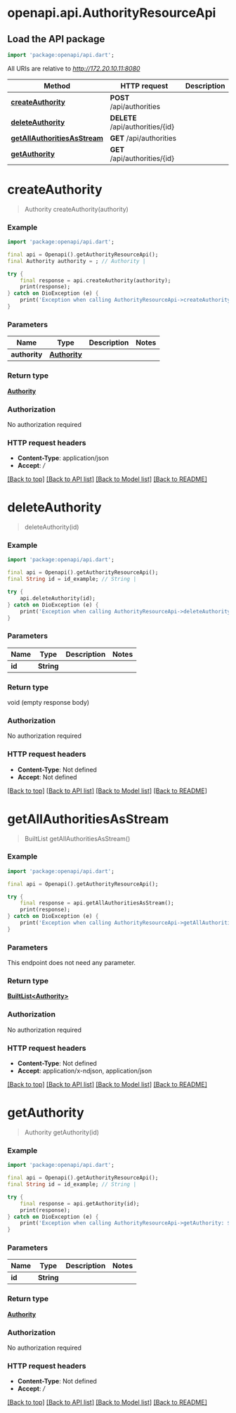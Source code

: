 # openapi.api.AuthorityResourceApi

## Load the API package
```dart
import 'package:openapi/api.dart';
```

All URIs are relative to *http://172.20.10.11:8080*

Method | HTTP request | Description
------------- | ------------- | -------------
[**createAuthority**](AuthorityResourceApi.md#createauthority) | **POST** /api/authorities | 
[**deleteAuthority**](AuthorityResourceApi.md#deleteauthority) | **DELETE** /api/authorities/{id} | 
[**getAllAuthoritiesAsStream**](AuthorityResourceApi.md#getallauthoritiesasstream) | **GET** /api/authorities | 
[**getAuthority**](AuthorityResourceApi.md#getauthority) | **GET** /api/authorities/{id} | 


# **createAuthority**
> Authority createAuthority(authority)



### Example
```dart
import 'package:openapi/api.dart';

final api = Openapi().getAuthorityResourceApi();
final Authority authority = ; // Authority | 

try {
    final response = api.createAuthority(authority);
    print(response);
} catch on DioException (e) {
    print('Exception when calling AuthorityResourceApi->createAuthority: $e\n');
}
```

### Parameters

Name | Type | Description  | Notes
------------- | ------------- | ------------- | -------------
 **authority** | [**Authority**](Authority.md)|  | 

### Return type

[**Authority**](Authority.md)

### Authorization

No authorization required

### HTTP request headers

 - **Content-Type**: application/json
 - **Accept**: */*

[[Back to top]](#) [[Back to API list]](../README.md#documentation-for-api-endpoints) [[Back to Model list]](../README.md#documentation-for-models) [[Back to README]](../README.md)

# **deleteAuthority**
> deleteAuthority(id)



### Example
```dart
import 'package:openapi/api.dart';

final api = Openapi().getAuthorityResourceApi();
final String id = id_example; // String | 

try {
    api.deleteAuthority(id);
} catch on DioException (e) {
    print('Exception when calling AuthorityResourceApi->deleteAuthority: $e\n');
}
```

### Parameters

Name | Type | Description  | Notes
------------- | ------------- | ------------- | -------------
 **id** | **String**|  | 

### Return type

void (empty response body)

### Authorization

No authorization required

### HTTP request headers

 - **Content-Type**: Not defined
 - **Accept**: Not defined

[[Back to top]](#) [[Back to API list]](../README.md#documentation-for-api-endpoints) [[Back to Model list]](../README.md#documentation-for-models) [[Back to README]](../README.md)

# **getAllAuthoritiesAsStream**
> BuiltList<Authority> getAllAuthoritiesAsStream()



### Example
```dart
import 'package:openapi/api.dart';

final api = Openapi().getAuthorityResourceApi();

try {
    final response = api.getAllAuthoritiesAsStream();
    print(response);
} catch on DioException (e) {
    print('Exception when calling AuthorityResourceApi->getAllAuthoritiesAsStream: $e\n');
}
```

### Parameters
This endpoint does not need any parameter.

### Return type

[**BuiltList&lt;Authority&gt;**](Authority.md)

### Authorization

No authorization required

### HTTP request headers

 - **Content-Type**: Not defined
 - **Accept**: application/x-ndjson, application/json

[[Back to top]](#) [[Back to API list]](../README.md#documentation-for-api-endpoints) [[Back to Model list]](../README.md#documentation-for-models) [[Back to README]](../README.md)

# **getAuthority**
> Authority getAuthority(id)



### Example
```dart
import 'package:openapi/api.dart';

final api = Openapi().getAuthorityResourceApi();
final String id = id_example; // String | 

try {
    final response = api.getAuthority(id);
    print(response);
} catch on DioException (e) {
    print('Exception when calling AuthorityResourceApi->getAuthority: $e\n');
}
```

### Parameters

Name | Type | Description  | Notes
------------- | ------------- | ------------- | -------------
 **id** | **String**|  | 

### Return type

[**Authority**](Authority.md)

### Authorization

No authorization required

### HTTP request headers

 - **Content-Type**: Not defined
 - **Accept**: */*

[[Back to top]](#) [[Back to API list]](../README.md#documentation-for-api-endpoints) [[Back to Model list]](../README.md#documentation-for-models) [[Back to README]](../README.md)

